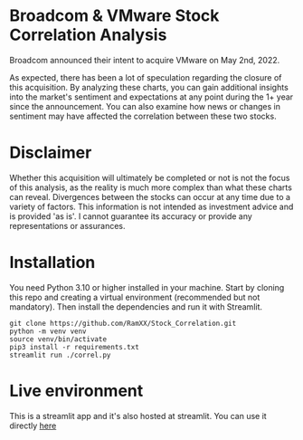 # Broadcom & VMware Stock Correlation Analysis

Broadcom announced their intent to acquire VMware on May 2nd, 2022. 

As expected, there has been a lot of speculation regarding the closure of this acquisition. By analyzing these charts, you can gain additional insights into the market's sentiment and expectations at any point during the 1+ year since the announcement. You can also examine how news or changes in sentiment may have affected the correlation between these two stocks.

# Disclaimer
Whether this acquisition will ultimately be completed or not is not the focus of this analysis, as the reality is much more complex than what these charts can reveal. Divergences between the stocks can occur at any time due to a variety of factors. This information is not intended as investment advice and is provided 'as is'. I cannot guarantee its accuracy or provide any representations or assurances.

# Installation
You need Python 3.10 or higher installed in your machine.
Start by cloning this repo and creating a virtual environment (recommended but not mandatory). Then install the dependencies and run it with Streamlit.

```
git clone https://github.com/RamXX/Stock_Correlation.git
python -m venv venv
source venv/bin/activate
pip3 install -r requirements.txt
streamlit run ./correl.py
```

# Live environment
This is a streamlit app and it's also hosted at streamlit. You can use it directly [here](https://ramxx-stock-correlation-correl-z4zrmi.streamlit.app/)